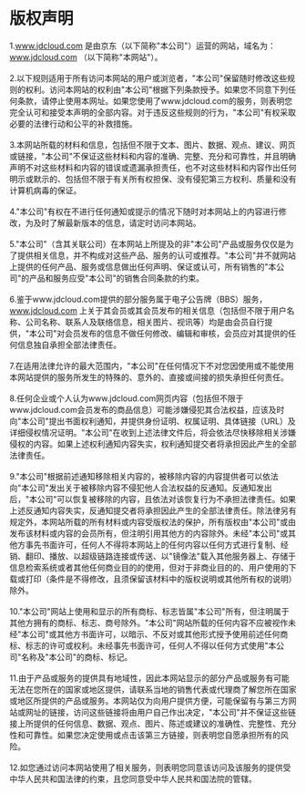 # 版权声明
1.www.jdcloud.com 是由京东（以下简称"本公司"）运营的网站，域名为：www.jdcloud.com （以下简称"本网站"）。
<br/>
<br/>
2.以下规则适用于所有访问本网站的用户或浏览者，"本公司"保留随时修改这些规则的权利。访问本网站的权利由"本公司"根据下列条款授予。如果您不同意下列任何条款，请停止使用本网址。如果您使用了www.jdcloud.com的服务，则表明您完全认可和接受本声明的全部内容。对于违反这些规则的行为，"本公司"有权采取必要的法律行动和公平的补救措施。
<br/>
<br/>
3.本网站所载的材料和信息，包括但不限于文本、图片、数据、观点、建议、网页或链接，"本公司"不保证这些材料和内容的准确、完整、充分和可靠性，并且明确声明不对这些材料和内容的错误或遗漏承担责任，也不对这些材料和内容作出任何明示或默示的、包括但不限于有关所有权担保、没有侵犯第三方权利、质量和没有计算机病毒的保证。
<br/>
<br/>
4."本公司"有权在不进行任何通知或提示的情况下随时对本网站上的内容进行修改，为及时了解最新版本的信息，请定时访问本网站。
<br/>
<br/>
5."本公司"（含其关联公司）在本网站上所提及的非"本公司"产品或服务仅仅是为了提供相关信息，并不构成对这些产品、服务的认可或推荐。"本公司"并不就网站上提供的任何产品、服务或信息做出任何声明、保证或认可，所有销售的"本公司"的产品和服务应受"本公司"的销售合同条款的约束。
<br/>
<br/>
6.鉴于www.jdcloud.com提供的部分服务属于电子公告牌（BBS）服务，www.jdcloud.com 上关于其会员或其会员发布的相关信息（包括但不限于用户名称、公司名称、联系人及联络信息，相关图片、视讯等）均是由会员自行提供，"本公司"对会员发布的信息不做任何修改、编辑和审核，会员应对其提供的任何信息独自承担全部法律责任。
<br/>
<br/>
7.在适用法律允许的最大范围内，"本公司"在任何情况下不对您因使用或不能使用本网站提供的服务所发生的特殊的、意外的、直接或间接的损失承担任何责任。
<br/>
<br/>
8.任何企业或个人认为www.jdcloud.com网页内容（包括但不限于www.jdcloud.com会员发布的商品信息）可能涉嫌侵犯其合法权益，应该及时向"本公司"提出书面权利通知，并提供身份证明、权属证明、具体链接（URL）及详细侵权情况证明。"本公司"在收到上述法律文件后，将会依法尽快移除相关涉嫌侵权的内容。如果上述权利通知内容失实，权利通知提交者将承担因此产生的全部法律责任。
<br/>
<br/>
9."本公司"根据前述通知移除相关内容的，被移除内容的内容提供者可以依法向"本公司"发出关于被移除内容不侵犯他人合法权益的反通知。反通知发出后，"本公司"可以恢复被移除的内容，且依法对该恢复行为不承担法律责任。如果上述反通知内容失实，反通知提交者将承担因此产生的全部法律责任。除法律另有规定外，本网站所载的所有材料或内容受版权法的保护，所有版权由"本公司"或由发布该材料或内容的会员所有，但注明引用其他方的内容除外。未经"本公司"或其他方事先书面许可，任何人不得将本网站上的任何内容以任何方式进行复制、经销、翻印、播放、以超级链路连接或传送、以"镜像法"载入其他服务器上、存储于信息检索系统或者其他任何商业目的的使用，但对于非商业目的的、用户使用的下载或打印（条件是不得修改，且须保留该材料中的版权说明或其他所有权的说明）除外。
<br/>
<br/>
10."本公司"网站上使用和显示的所有商标、标志皆属"本公司"所有，但注明属于其他方拥有的商标、标志、商号除外。"本公司"网站所载的任何内容不应被视作未经"本公司"或其他方书面许可，以暗示、不反对或其他形式授予使用前述任何商标、标志的许可或权利。未经事先书面许可，任何人不得以任何方式使用"本公司"名称及"本公司"的商标、标记。
<br/>
<br/>
11.由于产品或服务的提供具有地域性，因此本网站显示的部分产品或服务有可能无法在您所在的国家或地区提供，请联系当地的销售代表或代理商了解您所在国家或地区所提供的产品或服务。本网站仅为向用户提供方便，可能保留有与第三方网站或网址的链接，访问这些链接将由用户自己作出决定，"本公司"并不保证这些链接上所提供的任何信息、数据、观点、图片、陈述或建议的准确性、完整性、充分性和可靠性。如果您决定使用或点击该第三方链接，则表明您自愿承担所有的风险。
<br/>
<br/>
12.如您通过访问本网站使用了相关服务，则表明您同意该访问及该服务的提供受中华人民共和国法律的约束，且您同意受中华人民共和国法院的管辖。
